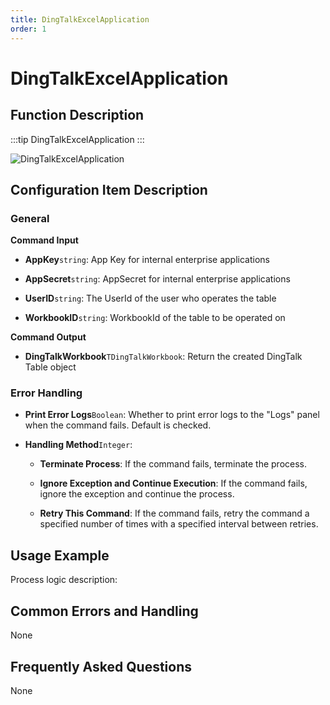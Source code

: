 ```yaml
---
title: DingTalkExcelApplication
order: 1
---
```


# DingTalkExcelApplication

## Function Description

:::tip 
DingTalkExcelApplication
:::

![DingTalkExcelApplication](../../../../assets/DingTalkExcelApplication_command.png)

## Configuration Item Description

### General

**Command Input**

- **AppKey**`string`: App Key for internal enterprise applications

- **AppSecret**`string`: AppSecret for internal enterprise applications

- **UserID**`string`: The UserId of the user who operates the table

- **WorkbookID**`string`: WorkbookId of the table to be operated on


**Command Output**

- **DingTalkWorkbook**`TDingTalkWorkbook`: Return the created DingTalk Table object

### Error Handling

- **Print Error Logs**`Boolean`: Whether to print error logs to the "Logs" panel when the command fails. Default is checked. 

- **Handling Method**`Integer`:

    - **Terminate Process**: If the command fails, terminate the process.

    - **Ignore Exception and Continue Execution**: If the command fails, ignore the exception and continue the process.

    - **Retry This Command**: If the command fails, retry the command a specified number of times with a specified interval between retries.

## Usage Example

Process logic description:

## Common Errors and Handling

None

## Frequently Asked Questions

None


